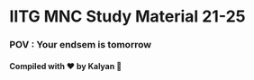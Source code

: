 # IITG MNC Study Material 21-25

### POV : Your endsem is tomorrow

#### Compiled with ❤️ by Kalyan 💪
